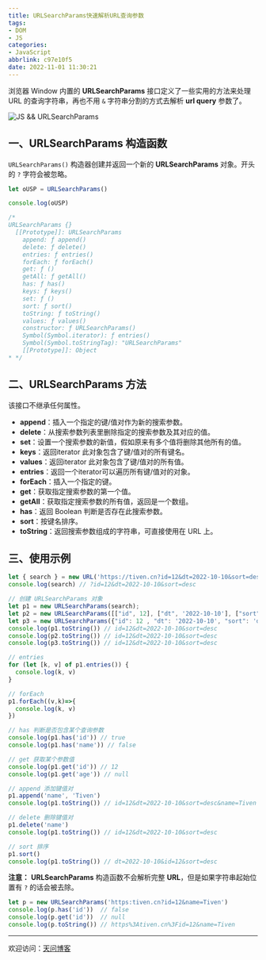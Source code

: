 ```yaml
---
title: URLSearchParams快速解析URL查询参数
tags:
- DOM
- JS
categories:
- JavaScript
abbrlink: c97e10f5
date: 2022-11-01 11:30:21
---
```


浏览器 Window 内置的 **URLSearchParams** 接口定义了一些实用的方法来处理 URL 的查询字符串，再也不用 `&` 字符串分割的方式去解析 **url query** 参数了。 

![JS && URLSearchParams](https://tiven.cn/static/img/img-code-01-7U2hE-WxCSE_fII7vL3l5.jpg)

<!-- more -->

## 一、URLSearchParams 构造函数

`URLSearchParams()` 构造器创建并返回一个新的 **URLSearchParams** 对象。开头的 `?` 字符会被忽略。

```js
let oUSP = URLSearchParams()

console.log(oUSP)

/*
URLSearchParams {}
  [[Prototype]]: URLSearchParams
    append: ƒ append()
    delete: ƒ delete()
    entries: ƒ entries()
    forEach: ƒ forEach()
    get: ƒ ()
    getAll: ƒ getAll()
    has: ƒ has()
    keys: ƒ keys()
    set: ƒ ()
    sort: ƒ sort()
    toString: ƒ toString()
    values: ƒ values()
    constructor: ƒ URLSearchParams()
    Symbol(Symbol.iterator): ƒ entries()
    Symbol(Symbol.toStringTag): "URLSearchParams"
    [[Prototype]]: Object
* */
```

## 二、URLSearchParams 方法

该接口不继承任何属性。

* **append**：插入一个指定的键/值对作为新的搜索参数。
* **delete**：从搜索参数列表里删除指定的搜索参数及其对应的值。
* **set**：设置一个搜索参数的新值，假如原来有多个值将删除其他所有的值。  
* **keys**：返回iterator 此对象包含了键/值对的所有键名。
* **values**：返回iterator 此对象包含了键/值对的所有值。
* **entries**：返回一个iterator可以遍历所有键/值对的对象。
* **forEach**：插入一个指定的键。
* **get**：获取指定搜索参数的第一个值。
* **getAll**：获取指定搜索参数的所有值，返回是一个数组。
* **has**：返回 Boolean 判断是否存在此搜索参数。
* **sort**：按键名排序。
* **toString**：返回搜索参数组成的字符串，可直接使用在 URL 上。

## 三、使用示例

```js
let { search } = new URL('https://tiven.cn?id=12&dt=2022-10-10&sort=desc')
console.log(search) // ?id=12&dt=2022-10-10&sort=desc

// 创建 URLSearchParams 对象
let p1 = new URLSearchParams(search);
let p2 = new URLSearchParams([["id", 12], ["dt", '2022-10-10'], ["sort", 'desc']]);
let p3 = new URLSearchParams({"id": 12 , "dt": '2022-10-10', "sort": 'desc'});
console.log(p1.toString()) // id=12&dt=2022-10-10&sort=desc
console.log(p2.toString()) // id=12&dt=2022-10-10&sort=desc
console.log(p3.toString()) // id=12&dt=2022-10-10&sort=desc

// entries
for (let [k, v] of p1.entries()) {
  console.log(k, v)
}

// forEach
p1.forEach((v,k)=>{
  console.log(k, v)
})

// has 判断是否包含某个查询参数
console.log(p1.has('id')) // true
console.log(p1.has('name')) // false

// get 获取某个参数值
console.log(p1.get('id')) // 12
console.log(p1.get('age')) // null

// append 添加键值对
p1.append('name', 'Tiven')
console.log(p1.toString()) // id=12&dt=2022-10-10&sort=desc&name=Tiven

// delete 删除键值对
p1.delete('name')
console.log(p1.toString()) // id=12&dt=2022-10-10&sort=desc

// sort 排序
p1.sort()
console.log(p1.toString()) // dt=2022-10-10&id=12&sort=desc
```

**注意：** **URLSearchParams** 构造函数不会解析完整 **URL**，但是如果字符串起始位置有 `?` 的话会被去除。

```js
let p = new URLSearchParams('https:tiven.cn?id=12&name=Tiven')
console.log(p.has('id'))  // false
console.log(p.get('id'))  // null
console.log(p.toString()) // https%3Ativen.cn%3Fid=12&name=Tiven
```

---

欢迎访问：[天问博客](https://tiven.cn/p/c97e10f5/ "天问博客-专注于大前端技术")

